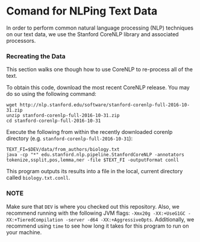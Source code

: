 # Comand for NLPing Text Data

In order to perform common natural language processing (NLP) techniques on our text data, we use the Stanford CoreNLP library and associated processors.

### Recreating the Data

This section walks one though how to use CoreNLP to re-process all of the text.

To obtain this code, download the most recent CoreNLP release. You may do so using the following command:

```
wget http://nlp.stanford.edu/software/stanford-corenlp-full-2016-10-31.zip
unzip stanford-corenlp-full-2016-10-31.zip
cd stanford-corenlp-full-2016-10-31
```

Execute the following from within the recently downloaded corenlp directory (e.g. `stanford-corenlp-full-2016-10-31`):

```
TEXT_FI=$DEV/data/from_authors/biology.txt
java -cp "*" edu.stanford.nlp.pipeline.StanfordCoreNLP -annotators tokenize,ssplit,pos,lemma,ner -file $TEXT_FI -outputFormat conll
```

This program outputs its results into a file in the local, current directory called `biology.txt.conll`. 

### NOTE
Make sure that `DEV` is where you checked out this repository. Also, we recommend running with the following JVM flags: `-Xmx20g -XX:+UseG1GC -XX:+TieredCompilation -server -d64 -XX:+AggressiveOpts`. Additionally, we recommend using `time` to see how long it takes for this program to run on your machine.

